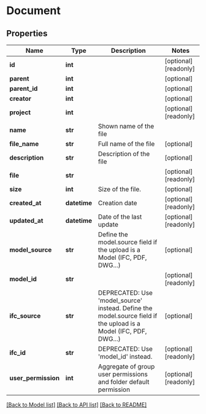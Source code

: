 # Document

## Properties
Name | Type | Description | Notes
------------ | ------------- | ------------- | -------------
**id** | **int** |  | [optional] [readonly] 
**parent** | **int** |  | [optional] 
**parent_id** | **int** |  | [optional] 
**creator** | **int** |  | [optional] 
**project** | **int** |  | [optional] [readonly] 
**name** | **str** | Shown name of the file | 
**file_name** | **str** | Full name of the file | [optional] 
**description** | **str** | Description of the file | [optional] 
**file** | **str** |  | [optional] [readonly] 
**size** | **int** | Size of the file. | [optional] 
**created_at** | **datetime** | Creation date | [optional] [readonly] 
**updated_at** | **datetime** | Date of the last update | [optional] [readonly] 
**model_source** | **str** | Define the model.source field if the upload is a Model (IFC, PDF, DWG...) | [optional] 
**model_id** | **str** |  | [optional] [readonly] 
**ifc_source** | **str** | DEPRECATED: Use &#39;model_source&#39; instead. Define the model.source field if the upload is a Model (IFC, PDF, DWG...) | [optional] 
**ifc_id** | **str** | DEPRECATED: Use &#39;model_id&#39; instead. | [optional] [readonly] 
**user_permission** | **int** | Aggregate of group user permissions and folder default permission | [optional] [readonly] 

[[Back to Model list]](../README.md#documentation-for-models) [[Back to API list]](../README.md#documentation-for-api-endpoints) [[Back to README]](../README.md)


